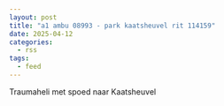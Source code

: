 ```yaml
---
layout: post
title: "a1 ambu 08993 - park kaatsheuvel rit 114159"
date: 2025-04-12
categories: 
  - rss
tags: 
  - feed
---
```


Traumaheli met spoed naar Kaatsheuvel
